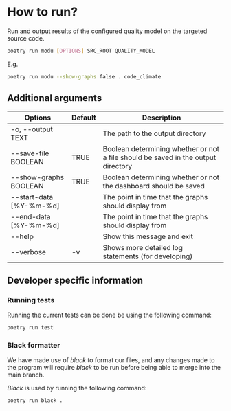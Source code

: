 # How to run?

Run and output results of the configured quality model on the targeted source code.

```sh
poetry run modu [OPTIONS] SRC_ROOT QUALITY_MODEL
```
E.g.
```sh
poetry run modu --show-graphs false . code_climate
```

## Additional arguments

| Options | Default  | Description  |
|---|---|---|
| -o, --output TEXT  |   | The path to the output directory  |
| --save-file BOOLEAN  | TRUE  | Boolean determining whether or not a file should be saved in the output directory  |
| --show-graphs BOOLEAN  | TRUE  | Boolean determining whether or not the dashboard should be saved  |
| --start-data [%Y-%m-%d]   |   | The point in time that the graphs should display from  |
| --end-data [%Y-%m-%d] | | The point in time that the graphs should display from |
| --help | | Show this message and exit
| --verbose | -v | Shows more detailed log statements (for developing)

## Developer specific information
### Running tests 
Running the current tests can be done be using the following command: 
```sh
poetry run test
```
### Black formatter
We have made use of _black_ to format our files, and any changes made to the program will require _black_ to be run before being able to merge into the main branch. 

_Black_ is used by running the following command: 
```sh
poetry run black .
```
